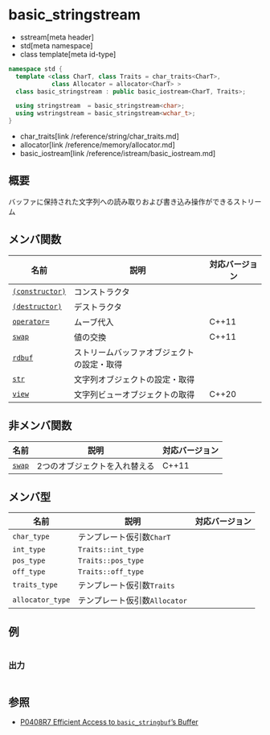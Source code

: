# basic_stringstream
* sstream[meta header]
* std[meta namespace]
* class template[meta id-type]

```cpp
namespace std {
  template <class CharT, class Traits = char_traits<CharT>,
            class Allocator = allocator<CharT> >
  class basic_stringstream : public basic_iostream<CharT, Traits>;

  using stringstream  = basic_stringstream<char>;
  using wstringstream = basic_stringstream<wchar_t>;
}
```
* char_traits[link /reference/string/char_traits.md]
* allocator[link /reference/memory/allocator.md]
* basic_iostream[link /reference/istream/basic_iostream.md]

## 概要
バッファに保持された文字列への読み取りおよび書き込み操作ができるストリーム


## メンバ関数

| 名前                                | 説明                                       | 対応バージョン |
|-------------------------------------|--------------------------------------------|----------------|
| [`(constructor)`](basic_stringstream/op_constructor.md) | コンストラクタ                             | |
| [`(destructor)`](basic_stringstream/op_destructor.md)  | デストラクタ                               | |
| [`operator=`](basic_stringstream/op_assign.md)         | ムーブ代入                                 | C++11 |
| [`swap`](basic_stringstream/swap.md)                   | 値の交換                                   | C++11 |
| [`rdbuf`](basic_stringstream/rdbuf.md)                 | ストリームバッファオブジェクトの設定・取得 | |
| [`str`](basic_stringstream/str.md)                     | 文字列オブジェクトの設定・取得             | |
| [`view`](basic_stringstream/view.md)                   | 文字列ビューオブジェクトの取得             | C++20 |


## 非メンバ関数

| 名前   | 説明                          | 対応バージョン |
|--------|-------------------------------|----------------|
| [`swap`](basic_stringstream/swap_free.md) | 2つのオブジェクトを入れ替える | C++11 |


## メンバ型

| 名前             | 説明                          | 対応バージョン |
|------------------|-------------------------------|----------------|
| `char_type`      | テンプレート仮引数`CharT`     | |
| `int_type`       | `Traits::int_type`            | |
| `pos_type`       | `Traits::pos_type`            | |
| `off_type`       | `Traits::off_type`            | |
| `traits_type`    | テンプレート仮引数`Traits`    | |
| `allocator_type` | テンプレート仮引数`Allocator` | |

## 例
```cpp
```

### 出力
```
```

## 参照
- [P0408R7 Efficient Access to `basic_stringbuf`’s Buffer](https://www.open-std.org/jtc1/sc22/wg21/docs/papers/2019/p0408r7.pdf)
